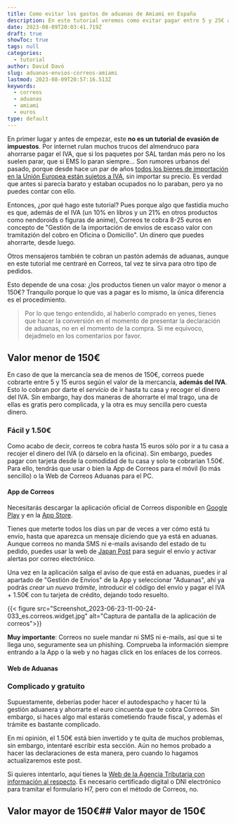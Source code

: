 ```yaml
---
title: Como evitar los gastos de aduanas de Amiami en España
description: En este tutorial veremos como evitar pagar entre 5 y 25€ al pasar por aduanas en un envío que viene por correos España
date: 2023-08-09T20:03:41.719Z
draft: true
showToc: true
tags: null
categories:
  - tutorial
author: David Davó
slug: aduanas-envios-correos-amiami
lastmod: 2023-08-09T20:57:16.513Z
keywords:
  - correos
  - aduanas
  - amiami
  - euros
type: default
---
```


En primer lugar y antes de empezar, este **no es un tutorial de evasión de impuestos**. Por internet rulan muchos trucos del almendruco para ahorrarse pagar el IVA, que si los paquetes por SAL tardan más pero no los suelen parar, que si EMS lo paran siempre... Son rumores urbanos del pasado, porque desde hace un par de años [todos los bienes de importación en la Unión Europea están sujetos a IVA](https://www.eleconomista.es/tecnologia/noticias/11262237/06/21/Se-acabo-el-chollo-de-AliExpress-sera-mas-caro-comprar-en-tiendas-de-importacion.html), sin importar su precio. Es verdad que antes si parecía barato y estaban ocupados no lo paraban, pero ya no puedes contar con ello.

Entonces, ¿por qué hago este tutorial? Pues porque algo que fastidia mucho es que, además de el IVA (un 10% en libros y un 21% en otros productos como nendoroids o figuras de anime), Correos te cobra 8-25 euros en concepto de "Gestión de la importación de envíos de escaso valor con tramitazión del cobro en Oficina o Domicilio". Un dinero que puedes ahorrarte, desde luego.

Otros mensajeros también te cobran un pastón además de aduanas, aunque en este tutorial me centraré en Correos, tal vez te sirva para otro tipo de pedidos.

Esto depende de una cosa: ¿los productos tienen un valor mayor o menor a 150€? Tranquilo porque lo que vas a pagar es lo mismo, la única diferencia es el procedimiento. 

> Por lo que tengo entendido, al haberlo comprado en yenes, tienes que hacer la conversión en el momento de presentar la declaración de aduanas, no en el momento de la compra. Si me equivoco, dejadmelo en los comentarios por favor.

## Valor menor de 150€

En caso de que la mercancía sea de menos de 150€, correos puede cobrarte entre 5 y 15 euros según el valor de la mercancía, **además del IVA**. Esto lo cobran por darte el _servicio_ de ir hasta tu casa y recoger el dinero del IVA. Sin embargo, hay dos maneras de ahorrarte el mal trago, una de ellas es gratis pero complicada, y la otra es muy sencilla pero cuesta dinero.

### Fácil y 1.50€

Como acabo de decir, correos te cobra hasta 15 euros sólo por ir a tu casa a recojer el dinero del IVA (o dárselo en la oficina). Sin embargo, puedes pagar con tarjeta desde la comodidad de tu casa y solo te cobrarían 1.50€. Para ello, tendrás que usar o bien la App de Correos para el móvil (lo más sencillo) o la Web de Correos Aduanas para el PC.

#### App de Correos

Necesitarás descargar la aplicación oficial de Correos disponible en [Google Play](https://play.google.com/store/apps/details?id=es.correos.widget) y en la [App Store](https://apps.apple.com/es/app/correos/id486322953).

Tienes que meterte todos los días un par de veces a ver cómo está tu envío, hasta que aparezca un mensaje diciendo que ya está en aduanas. Aunque correos no manda SMS ni e-mails avisando del estado de tu pedido, puedes usar la web de [Japan Post](https://trackings.post.japanpost.jp/services/srv/search/?locale=en) para seguir el envío y activar alertas por correo electrónico. 

Una vez en la aplicación salga el aviso de que está en aduanas, puedes ir al apartado de "Gestión de Envíos" de la App y seleccionar "Aduanas", ahí ya podrás _crear un nuevo trámite_, introducir el código del envío y pagar el IVA + 1.50€ con tu tarjeta de crédito, dejando todo resuelto.

{{< figure src="Screenshot_2023-06-23-11-00-24-033_es.correos.widget.jpg" alt="Captura de pantalla de la aplicación de correos">}}

**Muy importante**: Correos no suele mandar ni SMS ni e-mails, así que si te llega uno, seguramente sea un phishing. Comprueba la información siempre entrando a la App o la web y no hagas click en los enlaces de los correos.

#### Web de Aduanas

### Complicado y gratuito

Supuestamente, deberías poder hacer el autodespacho y hacer tú la gestión aduanera y ahorrarte el euro cincuenta que te cobra Correos. Sin embargo, si haces algo mal estarás cometiendo fraude fiscal, y además el trámite es bastante complicado.

En mi opinión, el 1.50€ está bien invertido y te quita de muchos problemas, sin embargo, intentaré escribir esta sección. Aún no hemos probado a hacer las declaraciones de esta manera, pero cuando lo hagamos actualizaremos este post.

Si quieres intentarlo, aquí tienes la [Web de la Agencia Tributaria con información al respecto](https://sede.agenciatributaria.gob.es/Sede/procedimientoini/DB20.shtml). Es necesario certificado digital o DNI electrónico para tramitar el formulario H7, pero con el método de Correos, no.

## Valor mayor de 150€## Valor mayor de 150€